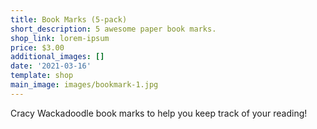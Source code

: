 ```yaml
---
title: Book Marks (5-pack)
short_description: 5 awesome paper book marks.
shop_link: lorem-ipsum
price: $3.00
additional_images: []
date: '2021-03-16'
template: shop
main_image: images/bookmark-1.jpg
---
```

Cracy Wackadoodle book marks to help you keep track of your reading!
